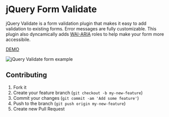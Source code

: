 jQuery Form Validate
===============

jQuery Validate is a form validation plugin that makes it easy to add validation to existing forms. Error messages are fully customizable. This plugin also dyncamically adds [WAI-ARIA](http://www.w3.org/WAI/intro/aria) roles to help make your form more accessibile.

[DEMO](http://htmlpreview.github.io/?https://github.com/ryanburgess/jquery-validate/master/index.html)

![jQuery Validate form example](https://raw.github.com/ryanburgess/jquery-validate/master/screenshot.png)

## Contributing

1. Fork it
2. Create your feature branch (`git checkout -b my-new-feature`)
3. Commit your changes (`git commit -am 'Add some feature'`)
4. Push to the branch (`git push origin my-new-feature`)
5. Create new Pull Request
